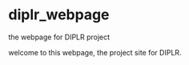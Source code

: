 # diplr_webpage
the webpage for DIPLR project

welcome to this webpage, the project site for DIPLR. 

